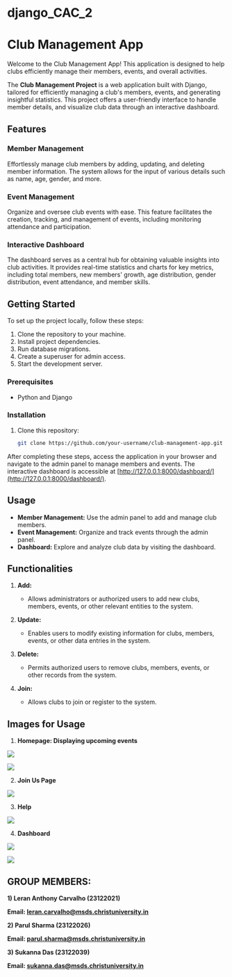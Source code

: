 # django_CAC_2

# Club Management App

Welcome to the Club Management App! This application is designed to help clubs efficiently manage their members, events, and overall activities.

The **Club Management Project** is a web application built with Django, tailored for efficiently managing a club's members, events, and generating insightful statistics. This project offers a user-friendly interface to handle member details, and visualize club data through an interactive dashboard.

## Features

### Member Management

Effortlessly manage club members by adding, updating, and deleting member information. The system allows for the input of various details such as name, age, gender, and more.

### Event Management

Organize and oversee club events with ease. This feature facilitates the creation, tracking, and management of events, including monitoring attendance and participation.

### Interactive Dashboard

The dashboard serves as a central hub for obtaining valuable insights into club activities. It provides real-time statistics and charts for key metrics, including total members, new members' growth, age distribution, gender distribution, event attendance, and member skills.

## Getting Started

To set up the project locally, follow these steps:

1. Clone the repository to your machine.
2. Install project dependencies.
3. Run database migrations.
4. Create a superuser for admin access.
5. Start the development server.

### Prerequisites

- Python and Django

### Installation

1. Clone this repository:

   ```bash
   git clone https://github.com/your-username/club-management-app.git

After completing these steps, access the application in your browser and navigate to the admin panel to manage members and events. The interactive dashboard is accessible at [http://127.0.0.1:8000/dashboard/](http://127.0.0.1:8000/dashboard/).

## Usage

- **Member Management:** Use the admin panel to add and manage club members.
- **Event Management:** Organize and track events through the admin panel.
- **Dashboard:** Explore and analyze club data by visiting the dashboard.

## Functionalities

1. **Add:**
   - Allows administrators or authorized users to add new clubs, members, events, or other relevant entities to the system.

2. **Update:**
   - Enables users to modify existing information for clubs, members, events, or other data entries in the system.

3. **Delete:**
   - Permits authorized users to remove clubs, members, events, or other records from the system.

4. **Join:**
   - Allows clubs to join or register to the system.

## Images for Usage

1) **Homepage: Displaying upcoming events**

![](readmeImages/homepage.png)


![](readmeImages/homepage2.png)

2) **Join Us Page**

![](readmeImages/joinpage.png)

3) **Help**

![](readmeImages/helppage.png)

4) **Dashboard**

![](readmeImages/dashboard.png)


![](readmeImages/dashboard2.png)
   
## **GROUP MEMBERS:**

**1) Leran Anthony Carvalho (23122021)**

**Email: leran.carvalho@msds.christuniversity.in**

**2) Parul Sharma (23122026)**

**Email: parul.sharma@msds.christuniversity.in**

**3) Sukanna Das (23122039)**

**Email: sukanna.das@msds.christuniversity.in**


